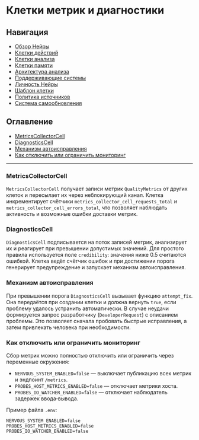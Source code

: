 # Клетки метрик и диагностики

## Навигация
- [Обзор Нейры](README.md)
- [Клетки действий](cells/action-cells.md)
- [Клетки анализа](cells/analysis-cells.md)
- [Клетки памяти](cells/memory-cells.md)
- [Архитектура анализа](system/analysis-architecture.md)
- [Поддерживающие системы](system/support-systems.md)
- [Личность Нейры](meta/personality.md)
- [Шаблон клетки](cells/cell-template.md)
- [Политика источников](system/source-policy.md)
- [Система самообновления](system/self-updating-system.md)

## Оглавление
- [MetricsCollectorCell](#metricscollectorcell)
- [DiagnosticsCell](#diagnosticscell)
- [Механизм автоисправления](#механизм-автоисправления)
- [Как отключить или ограничить мониторинг](#как-отключить-или-ограничить-мониторинг)

---

### MetricsCollectorCell

`MetricsCollectorCell` получает записи метрик `QualityMetrics` от других
клеток и пересылает их через неблокирующий канал. Клетка инкрементирует
счётчики `metrics_collector_cell_requests_total` и
`metrics_collector_cell_errors_total`, что позволяет наблюдать активность
и возможные ошибки доставки метрик.

### DiagnosticsCell

`DiagnosticsCell` подписывается на поток записей метрик, анализирует их и
реагирует при превышении допустимых значений. Для простого правила
используется поле `credibility`: значения ниже 0.5 считаются ошибкой.
Клетка ведёт счётчик ошибок и при достижении порога генерирует предупреждение
и запускает механизм автоисправления.

### Механизм автоисправления

При превышении порога `DiagnosticsCell` вызывает функцию `attempt_fix`.
Она передаётся при создании клетки и должна вернуть `true`, если проблему
удалось устранить автоматически. В случае неудачи формируется запрос
разработчику (`DeveloperRequest`) с описанием проблемы. Это позволяет
сначала пробовать быстрые исправления, а затем привлекать человека при
необходимости.

### Как отключить или ограничить мониторинг

Сбор метрик можно полностью отключить или ограничить через переменные
окружения:

- `NERVOUS_SYSTEM_ENABLED=false` — выключает публикацию всех метрик и
  эндпоинт `/metrics`.
- `PROBES_HOST_METRICS_ENABLED=false` — отключает метрики хоста.
- `PROBES_IO_WATCHER_ENABLED=false` — отключает наблюдатель задержек
  ввода‑вывода.

Пример файла `.env`:

```
NERVOUS_SYSTEM_ENABLED=false
PROBES_HOST_METRICS_ENABLED=false
PROBES_IO_WATCHER_ENABLED=false
```

